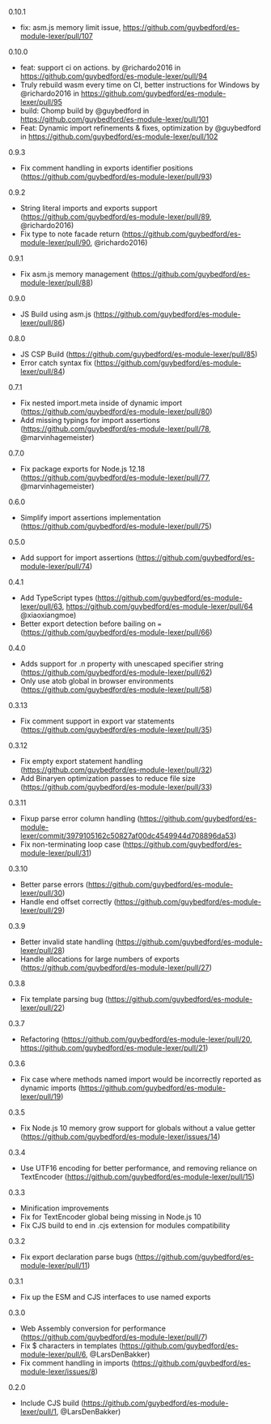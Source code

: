 0.10.1
* fix: asm.js memory limit issue, https://github.com/guybedford/es-module-lexer/pull/107

0.10.0
* feat: support ci on actions. by @richardo2016 in https://github.com/guybedford/es-module-lexer/pull/94
* Truly rebuild wasm every time on CI, better instructions for Windows by @richardo2016 in https://github.com/guybedford/es-module-lexer/pull/95
* build: Chomp build by @guybedford in https://github.com/guybedford/es-module-lexer/pull/101
* Feat: Dynamic import refinements & fixes, optimization by @guybedford in https://github.com/guybedford/es-module-lexer/pull/102

0.9.3
* Fix comment handling in exports identifier positions (https://github.com/guybedford/es-module-lexer/pull/93)

0.9.2
* String literal imports and exports support (https://github.com/guybedford/es-module-lexer/pull/89, @richardo2016)
* Fix type to note facade return (https://github.com/guybedford/es-module-lexer/pull/90, @richardo2016)

0.9.1
* Fix asm.js memory management (https://github.com/guybedford/es-module-lexer/pull/88)

0.9.0
* JS Build using asm.js (https://github.com/guybedford/es-module-lexer/pull/86)

0.8.0
* JS CSP Build (https://github.com/guybedford/es-module-lexer/pull/85)
* Error catch syntax fix (https://github.com/guybedford/es-module-lexer/pull/84)

0.7.1
* Fix nested import.meta inside of dynamic import (https://github.com/guybedford/es-module-lexer/pull/80)
* Add missing typings for import assertions (https://github.com/guybedford/es-module-lexer/pull/78, @marvinhagemeister)

0.7.0
* Fix package exports for Node.js 12.18 (https://github.com/guybedford/es-module-lexer/pull/77, @marvinhagemeister)

0.6.0
* Simplify import assertions implementation (https://github.com/guybedford/es-module-lexer/pull/75)

0.5.0
* Add support for import assertions (https://github.com/guybedford/es-module-lexer/pull/74)

0.4.1
* Add TypeScript types (https://github.com/guybedford/es-module-lexer/pull/63, https://github.com/guybedford/es-module-lexer/pull/64 @xiaoxiangmoe)
* Better export detection before bailing on `=` (https://github.com/guybedford/es-module-lexer/pull/66)

0.4.0
* Adds support for .n property with unescaped specifier string (https://github.com/guybedford/es-module-lexer/pull/62)
* Only use atob global in browser environments (https://github.com/guybedford/es-module-lexer/pull/58)

0.3.13
* Fix comment support in export var statements (https://github.com/guybedford/es-module-lexer/pull/35)

0.3.12
* Fix empty export statement handling (https://github.com/guybedford/es-module-lexer/pull/32)
* Add Binaryen optimization passes to reduce file size (https://github.com/guybedford/es-module-lexer/pull/33)

0.3.11
* Fixup parse error column handling (https://github.com/guybedford/es-module-lexer/commit/3979105162c50827af00dc4549944d708896da53)
* Fix non-terminating loop case (https://github.com/guybedford/es-module-lexer/pull/31)

0.3.10
* Better parse errors (https://github.com/guybedford/es-module-lexer/pull/30)
* Handle end offset correctly (https://github.com/guybedford/es-module-lexer/pull/29)

0.3.9
* Better invalid state handling (https://github.com/guybedford/es-module-lexer/pull/28)
* Handle allocations for large numbers of exports (https://github.com/guybedford/es-module-lexer/pull/27)

0.3.8
* Fix template parsing bug (https://github.com/guybedford/es-module-lexer/pull/22)

0.3.7
* Refactoring (https://github.com/guybedford/es-module-lexer/pull/20, https://github.com/guybedford/es-module-lexer/pull/21)

0.3.6
* Fix case where methods named import would be incorrectly reported as dynamic imports (https://github.com/guybedford/es-module-lexer/pull/19)

0.3.5
* Fix Node.js 10 memory grow support for globals without a value getter (https://github.com/guybedford/es-module-lexer/issues/14)

0.3.4
* Use UTF16 encoding for better performance, and removing reliance on TextEncoder (https://github.com/guybedford/es-module-lexer/pull/15)

0.3.3
* Minification improvements
* Fix for TextEncoder global being missing in Node.js 10
* Fix CJS build to end in .cjs extension for modules compatibility

0.3.2
* Fix export declaration parse bugs (https://github.com/guybedford/es-module-lexer/pull/11)

0.3.1
* Fix up the ESM and CJS interfaces to use named exports

0.3.0
* Web Assembly conversion for performance (https://github.com/guybedford/es-module-lexer/pull/7)
* Fix $ characters in templates (https://github.com/guybedford/es-module-lexer/pull/6, @LarsDenBakker)
* Fix comment handling in imports (https://github.com/guybedford/es-module-lexer/issues/8)

0.2.0
* Include CJS build (https://github.com/guybedford/es-module-lexer/pull/1, @LarsDenBakker)
